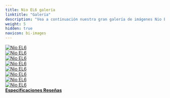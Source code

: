 ```yaml
---
title: Nio EL6 galería
linktitle: "Galería"
description: "Vea a continuación nuestra gran galería de imágenes Nio EL6. Haga clic en las imágenes para ver las versiones de alta resolución."
weight: 5
hidden: true
navicon: bi-images
---
```

<!-- markdownlint-disable MD033 -->
<div class="row" id ="my-gallery">
	<div class="pswp-grid-item col-6 col-md-4">
		<a href="https://media.evkx.net/multimedia/models/nio/el6/el6/exterior_1.jpg"
data-pswp-src="https://media.evkx.net/multimedia/models/nio/el6/el6/exterior_1.jpg"
data-pswp-width="2560"
data-pswp-height="1280" 
target="_blank">
			<img src="https://media.evkx.net/multimedia/models/nio/el6/el6/exterior_1_xst.jpg" alt="Nio EL6" class="img-fluid " />
		</a>
	</div>
	<div class="pswp-grid-item col-6 col-md-4">
		<a href="https://media.evkx.net/multimedia/models/nio/el6/el6/exterior_2.jpg"
data-pswp-src="https://media.evkx.net/multimedia/models/nio/el6/el6/exterior_2.jpg"
data-pswp-width="3000"
data-pswp-height="1736" 
target="_blank">
			<img src="https://media.evkx.net/multimedia/models/nio/el6/el6/exterior_2_xst.jpg" alt="Nio EL6" class="img-fluid " />
		</a>
	</div>
	<div class="pswp-grid-item col-6 col-md-4">
		<a href="https://media.evkx.net/multimedia/models/nio/el6/el6/frontseats_1.jpg"
data-pswp-src="https://media.evkx.net/multimedia/models/nio/el6/el6/frontseats_1.jpg"
data-pswp-width="2880"
data-pswp-height="2316" 
target="_blank">
			<img src="https://media.evkx.net/multimedia/models/nio/el6/el6/frontseats_1_xst.jpg" alt="Nio EL6" class="img-fluid " />
		</a>
	</div>
	<div class="pswp-grid-item col-6 col-md-4">
		<a href="https://media.evkx.net/multimedia/models/nio/el6/el6/main_1.jpg"
data-pswp-src="https://media.evkx.net/multimedia/models/nio/el6/el6/main_1.jpg"
data-pswp-width="2880"
data-pswp-height="1600" 
target="_blank">
			<img src="https://media.evkx.net/multimedia/models/nio/el6/el6/main_1_xst.jpg" alt="Nio EL6" class="img-fluid " />
		</a>
	</div>
	<div class="pswp-grid-item col-6 col-md-4">
		<a href="https://media.evkx.net/multimedia/models/nio/el6/el6/main_2.jpg"
data-pswp-src="https://media.evkx.net/multimedia/models/nio/el6/el6/main_2.jpg"
data-pswp-width="2880"
data-pswp-height="1700" 
target="_blank">
			<img src="https://media.evkx.net/multimedia/models/nio/el6/el6/main_2_xst.jpg" alt="Nio EL6" class="img-fluid " />
		</a>
	</div>
	<div class="pswp-grid-item col-6 col-md-4">
		<a href="https://media.evkx.net/multimedia/models/nio/el6/el6/screens_1.jpg"
data-pswp-src="https://media.evkx.net/multimedia/models/nio/el6/el6/screens_1.jpg"
data-pswp-width="2560"
data-pswp-height="1280" 
target="_blank">
			<img src="https://media.evkx.net/multimedia/models/nio/el6/el6/screens_1_xst.jpg" alt="Nio EL6" class="img-fluid " />
		</a>
	</div>
	<div class="pswp-grid-item col-6 col-md-4">
		<a href="https://media.evkx.net/multimedia/models/nio/el6/el6/trailer_1.jpg"
data-pswp-src="https://media.evkx.net/multimedia/models/nio/el6/el6/trailer_1.jpg"
data-pswp-width="2560"
data-pswp-height="1280" 
target="_blank">
			<img src="https://media.evkx.net/multimedia/models/nio/el6/el6/trailer_1_xst.jpg" alt="Nio EL6" class="img-fluid " />
		</a>
	</div>
	<div class="pswp-grid-item col-6 col-md-4">
		<a href="https://media.evkx.net/multimedia/models/nio/el6/el6/trunk_1.jpg"
data-pswp-src="https://media.evkx.net/multimedia/models/nio/el6/el6/trunk_1.jpg"
data-pswp-width="2560"
data-pswp-height="1600" 
target="_blank">
			<img src="https://media.evkx.net/multimedia/models/nio/el6/el6/trunk_1_xst.jpg" alt="Nio EL6" class="img-fluid " />
		</a>
	</div>
</div>
<script type="module">
  import PhotoSwipeLightbox from '/js/photoswipe-lightbox.esm.js';
    const lightbox = new PhotoSwipeLightbox({
       gallery: '#my-gallery',
        children: 'a',
        pswpModule: () => import('/js/photoswipe.esm.js')
    });
lightbox.init();
</script>
<div class="mt-3 mb-3">
<a href="../specifications/" class="text-decoration-none text-black">
<strong><i class="bi-arrow-left"></i> Especificaciones </strong>
</a>
<a href="../reviews/" class="text-decoration-none text-black float-end">
<strong>Reseñas <i class="bi-arrow-right"></i></strong>
</a>
</div>
